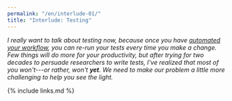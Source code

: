 ```yaml
---
permalink: "/en/interlude-01/"
title: "Interlude: Testing"
---
```


*I really want to talk about testing now,
because once you have [automated your workflow](../automate/),
you can re-run your tests every time you make a change.
Few things will do more for your productivity,
but after trying for two decades to persuade researchers to write tests,
I've realized that most of you won't---or rather, won't __yet__.
We need to make our problem a little more challenging
to help you see the light.*

{% include links.md %}
